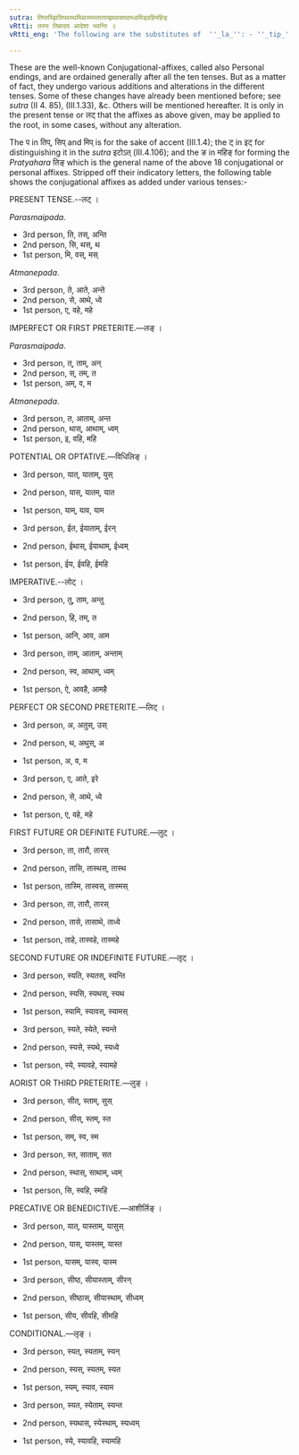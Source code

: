 ```yaml
---
sutra: तिप्तस्झिसिप्थस्थमिब्वस्मस्ताताम्झथासाथाम्ध्वमिड्वहिमहिङ्
vRtti: लस्य तिबादय आदेशा भवन्ति ॥
vRtti_eng: 'The following are the substitutes of  ''_la_'': - ''_tip_'', ''_tas_'', ''_jhi_''; ''_sip_'', ''_thas_'', ''_tha_''; ''_mip_'', ''_vas_'', ''_mas_''; ''_ta_'', ''_atam_'' ''_jha_''; ''_thas_'', ''_atham_'', ''_dhvam_''; ''_it_'', ''_vahi_'', ''_mahin_''.'

---
```

These are the well-known Conjugational-affixes, called also Personal endings, and are ordained generally after all the ten tenses. But as a matter of fact, they undergo various additions and alterations in the different tenses. Some of these changes have already been mentioned before; see _sutra_ (II 4. 85), (III.1.33), &c. Others will be mentioned hereafter. It is only in the present tense or लट् that the affixes as above given, may be applied to the root, in some cases, without any alteration.

The प in तिप्, सिप् and मिप् is for the sake of accent (III.1.4); the ट् in इट् for distinguishing it in the _sutra_ इटोऽत् (III.4.106); and the ङ in महिङ् for forming the _Pratyahara_ तिङ् which is the general name of the above 18 conjugational or personal affixes. Stripped off their indicatory letters, the following table shows the conjugational affixes as added under various tenses:-

PRESENT TENSE.--लट् ।

_Parasmaipada_.

- 3rd person, ति, तस्, अन्ति
- 2nd person, सि, थस्, थ
- 1st person, मि, वस्, मस्

_Atmanepada_.

- 3rd person, ते, आते, अन्ते
- 2nd person, से, आथे, ध्वे
- 1st person, ए, वहे, महे

IMPERFECT OR FIRST PRETERITE.—लङ् ।

_Parasmaipada_.

- 3rd person, त्, ताम्, अन्
- 2nd person, स्, तम्, त
- 1st person, अम्, व, म

_Atmanepada_.

- 3rd person, त, आताम्, अन्त
- 2nd person, थास्, आथाम्, ध्वम्
- 1st person, इ, वहि, महि  

POTENTIAL OR OPTATIVE.—विधिलिङ् ।

- 3rd person, यात्, याताम्, युस्
- 2nd person, यास्, यातम्, यात
- 1st person, याम्, याव, याम  

- 3rd person, ईत, ईयाताम्, ईरन्
- 2nd person, ईथास्, ईयाथाम्, ईध्वम्
- 1st person, ईय, ईवहि, ईमहि  

IMPERATIVE.--लोट् ।

- 3rd person, तु, ताम, अन्तु
- 2nd person, हि, तम्, त
- 1st person, आनि, आव, आम  

- 3rd person, ताम्, आताम्, अन्ताम्
- 2nd person, स्व, आथाम्, ध्वम्
- 1st person, ऐ, आवहै, आमहै  

PERFECT OR SECOND PRETERITE.—लिट् ।

- 3rd person, अ, अतुस्, उस्
- 2nd person, थ, अथुस्, अ
- 1st person, अ, व, म  

- 3rd person, ए, आते, इरे
- 2nd person, से, आथे, ध्वे
- 1st person, ए, वहे, महे  

FIRST FUTURE OR DEFINITE FUTURE.—लुट् ।

- 3rd person, ता, तारौ, तारस्
- 2nd person, तासि, तास्थस्, तास्थ
- 1st person, तास्मि, तास्वस्, तास्मस्  

- 3rd person, ता, तारौ, तारस्
- 2nd person, तासे, तासाथे, ताध्वे
- 1st person, ताहे, तास्वहे, तास्महे  

SECOND FUTURE OR INDEFINITE FUTURE.—लृट् ।

- 3rd person, स्यति, स्यतस्, स्यन्ति
- 2nd person, स्यसि, स्यथस्, स्यथ
- 1st person, स्यामि, स्यावस्, स्यामस्  

- 3rd person, स्यते, स्येते, स्यन्ते
- 2nd person, स्यसे, स्यथे, स्यध्वे
- 1st person, स्ये, स्यावहे, स्यामहे  

AORIST OR THIRD PRETERITE.—लुङ् ।

- 3rd person, सीत्, स्ताम्, सुस्
- 2nd person, सीस्, स्तम्, स्त
- 1st person, सम्, स्व, स्म

- 3rd person, स्त, साताम्, सत
- 2nd person, स्थास्, साथाम्, ध्वम्
- 1st person, सि, स्वहि, स्महि  

PRECATIVE OR BENEDICTIVE.—आशीर्लिङ् ।

- 3rd person, यात्, यास्ताम्, यासुस्
- 2nd person, यास्, यास्तम्, यास्त
- 1st person, यासम्, यास्व, यास्म  

- 3rd person, सीष्ठ, सीयास्ताम्, सीरन्
- 2nd person, सीष्ठास्, सीयास्थाम्, सीध्वम्
- 1st person, सीय, सीवहि, सीमहि  

CONDITIONAL.—लृङ् ।

- 3rd person, स्यत्, स्यताम्, स्यन्
- 2nd person, स्यस्, स्यतम्, स्यत
- 1st person, स्यम्, स्याव, स्याम  

- 3rd person, स्यत, स्येताम्, स्यन्त
- 2nd person, स्यथास्, स्येस्थाम्, स्यध्वम्
- 1st person, स्ये, स्यावहि, स्यामहि  